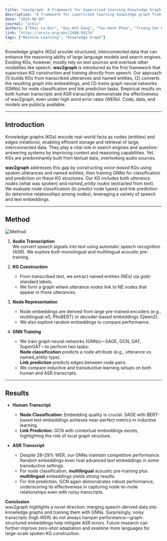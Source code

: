 ```yaml
---
title: "wav2graph: A Framework for Supervised Learning Knowledge Graph from Speech"
description: "A framework for supervised learning knowledge graph from speech."
date: "2024-08-08"
journal: "arXiv"
authors: ["Khai Le-Duc", "Quy-Anh Dang", "Tan-Hanh Pham", "Truong-Son Hy"]
link: "https://arxiv.org/abs/2408.04174"
tags: ["Machine Learning", "Knowledge Graph"]
---
```



Knowledge graphs (KGs) provide structured, interconnected data that can enhance the reasoning ability of large language models and search engines. Existing KGs, however, mostly rely on text sources and overlook other modalities like speech. **wav2graph** is introduced as the first framework that *supervises* KG construction and training *directly* from speech. Our approach (1) builds KGs from transcribed utterances and named entities, (2) converts the resulting graph into embeddings, and (3) trains graph neural networks (GNNs) for node classification and link prediction tasks. Empirical results on both human transcripts and ASR transcripts demonstrate the effectiveness of wav2graph, even under high word error rates (WERs). Code, data, and models are publicly available.

---

## Introduction
Knowledge graphs (KGs) encode real-world facts as nodes (entities) and edges (relations), enabling efficient storage and retrieval of large, interconnected data. They play a vital role in search engines and question-answering systems by improving context and reasoning capabilities. Yet, KGs are predominantly built from textual data, overlooking audio sources.

**wav2graph** addresses this gap by constructing *voice-based* KGs using spoken utterances and named entities, then training GNNs for classification and prediction on these KG structures. Our KG includes both *utterance nodes* (what was spoken) and *named_entity nodes* (extracted from text). We evaluate node classification (to predict node types) and link prediction (to determine relationships among nodes), leveraging a variety of speech and text embeddings.

---

## Method
![Method](/images/content/research/20241010_wav2graph_pipeline.png)
1. **Audio Transcription**  
   We convert speech signals into text using automatic speech recognition (ASR). We explore both monolingual and multilingual acoustic pre-training.

2. **KG Construction**  
   - From transcribed text, we extract named entities (NEs) via gold-standard labels.  
   - We form a graph where utterance nodes link to NE nodes that appear in those utterances.

3. **Node Representation**  
   - Node embeddings are derived from large pre-trained encoders (e.g., multilingual-e5, PhoBERT) or decoder-based embeddings (Qwen2).  
   - We also explore random embeddings to compare performance.

4. **GNN Training**  
   - We train graph neural networks (GNNs)—SAGE, GCN, GAT, SuperGAT—to perform two tasks:  
     **Node classification** predicts a node attribute (e.g., utterance vs. named_entity type).  
     **Link prediction** predicts edges between node pairs.  
   - We compare inductive and transductive learning setups on both human and ASR transcripts.

---

## Results
- **Human Transcript**  
  - **Node Classification**: Embedding quality is crucial. SAGE with BERT-based text embeddings achieves near-perfect metrics in inductive learning.  
  - **Link Prediction**: GCN with contextual embeddings excels, highlighting the role of local graph structure.

- **ASR Transcript**  
  - Despite 28–29% WER, our GNNs maintain competitive performance. Random embeddings even rival advanced text embeddings in some transductive settings.  
  - For node classification, **multilingual** acoustic pre-training plus **multilingual** embeddings yields strong results.  
  - For link prediction, GCN again demonstrates robust performance, underscoring its effectiveness in capturing node-to-node relationships even with noisy transcripts.

**Conclusion**  
wav2graph highlights a novel direction: merging speech-derived data into knowledge graphs and training them with GNNs. Surprisingly, noisy transcripts (high WER) do not always hamper performance—graph-structured embeddings help mitigate ASR errors. Future research can further improve zero-shot adaptation and examine more languages for large-scale spoken KG construction.